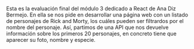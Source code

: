 Esta es la evaluación final  del módulo 3 dedicado a React de Ana Diz Bermejo. En ella se nos pide en desarrollar una página web con un listado de personajes de Rick and Morty, los cuáles pueden ser filtrardos por el nombre del personaje.
 Así, partimos de una API que nos devuelve información sobre los primeros 20 personajes, en concreto tiene que aparecer su foto, nombre y especie.
